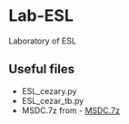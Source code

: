 # Lab-ESL
Laboratory of ESL
## Useful files
* ESL_cezary.py 
* ESL_cezar_tb.py
* MSDC.7z from - [MSDC.7z](https://github.com/MateuszSalamon/ESL_Encryptor-Decryptor)
